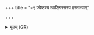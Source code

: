 +++
title = "०९ ज्येष्ठस्य त्वाङ्गिरसस्य हस्ताभ्याम्"

+++
<details><summary>मूलम् (GR)</summary>

ज्येष्ठस्य त्वाङ्गिरसस्य  
हस्ताभ्याम् आ रभामहे ।  
यथासद् बहुधान्यम्  
अयक्ष्मं बहुपूरुषम् ॥
</details>